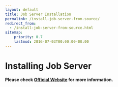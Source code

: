 ```yaml
---
layout: default
title: Job Server Installation
permalink: /install-job-server-from-source/
redirect_from:
  - /install-job-server-from-source.html
sitemap:
    priority: 0.7
    lastmod: 2016-07-03T00:00:00-00:00
---
```


# <i class="fa fa-cloud-download"></i> Installing Job Server

**Please check [Official Website](http://job-scheduler.fitechforce.com/) for more information.**